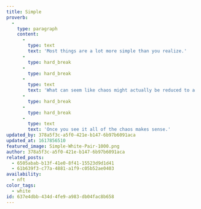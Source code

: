 ```yaml
---
title: Simple
proverb:
  -
    type: paragraph
    content:
      -
        type: text
        text: 'Most things are a lot more simple than you realize.'
      -
        type: hard_break
      -
        type: hard_break
      -
        type: text
        text: 'What can seem like chaos might actually be reduced to a very simple pattern if you look deeply.'
      -
        type: hard_break
      -
        type: hard_break
      -
        type: text
        text: 'Once you see it all of the chaos makes sense.'
updated_by: 378a5f3c-a5f0-421e-b147-6b97b6091aca
updated_at: 1617856510
featured_image: Simple-White-Pair-1000.png
author: 378a5f3c-a5f0-421e-b147-6b97b6091aca
related_posts:
  - 6505abab-b13f-41e0-8f41-15523d9d1d41
  - 61b639f3-c77a-4881-a1f9-c05b52ae0403
availability:
  - nft
color_tags:
  - white
id: 637e4dbb-434d-4fe9-a983-db04fac8b658
---
```

